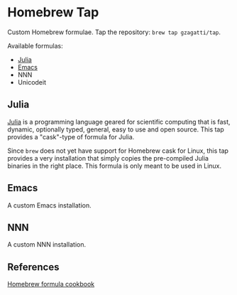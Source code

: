 # Homebrew Tap

Custom Homebrew formulae. Tap the repository: `brew tap gzagatti/tap`.

Available formulas:

- [Julia](#julia)
- [Emacs](#emacs)
- NNN
- Unicodeit

## Julia

[Julia](https://julialang.org/) is a programming language geared for scientific
computing that is fast, dynamic, optionally typed, general, easy to use and
open source. This tap provides a "cask"-type of formula for Julia.

Since `brew` does not yet have support for Homebrew cask for Linux, this tap
provides a very installation that simply copies the pre-compiled Julia binaries
in the right place. This formula is only meant to be used in Linux.

## Emacs

A custom Emacs installation.

## NNN

A custom NNN installation.

## References

[Homebrew formula cookbook](https://docs.brew.sh/Formula-Cookbook)

